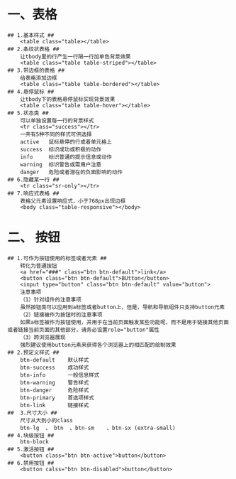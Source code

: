 # 一、表格 #
	## 1.基本样式 ##
		<table class="table></table>
	## 2.条纹状表格 ##
		让tbody里的行产生一行隔一行加单色背景效果
		<table class="table table-striped"></table>
	## 3.带边框的表格 ##
		给表格添加边框
		<table class="table table-bordered"></table>
	## 4.悬停鼠标 ##
		让tbody下的表格悬停鼠标实现背景效果
		<table class="table table-hover"></table>
	## 5.状态类 ##
		可以单独设置每一行的背景样式
		<tr class="success"></tr>
		一共有5种不同的样式可供选择
		active   鼠标悬停的行或者单元格上
		success  标识成功或积极的动作
		info     标识普通的提示信息或动作
		warning  标识警告或需用户注意
		danger   危险或者潜在的负面影响的动作
	## 6.隐藏某一行 ##
		<tr class="sr-only"></tr>
	## 7.响应式表格 ##
		表格父元素设置响应式，小于768px出现边框
		<body class="table-responsive"></body>
# 二、 按钮 #
	## 1.可作为按钮使用的标签或者元素 ##
		转化为普通按钮
		<a href="###" class="btn btn-default">link</a>
		<button class="btn btn-default">BUtton</button>
		<input type="button" class="btn btn-default" value="button">
		注意事项
		（1）针对组件的注意事项
		虽然按钮类可以应用到a标签或者button上，但是，导航和导航组件只支持button元素
		（2）链接被作为按钮时的注意事项
		如果a标签被作为按钮使用，并用于在当前页面触发某些功能呢，而不是用于链接其他页面或者链接当前页面的其他部分，请务必设置role="button"属性
		（3）跨浏览器展现
		强烈建议使用button元素来获得各个浏览器上的相匹配的绘制效果
	## 2.预定义样式 ##
		btn-default    默认样式
		btn-success    成功样式
		btn-info       一般信息样式
		btn-warning    警告样式
		btn-danger     危险样式
		btn-primary    首选项样式
		btn-link       链接样式
	##  3.尺寸大小 ##
		尺寸从大到小的class 
		btn-lg  、 btn  、btn-sm    、btn-sx (extra-small)
	## 4.块级按钮 ##
		btn-block
	## 5.激活按钮 ##
		<button class="btn btn-active">button</button>
	## 6.禁用按钮 ##
		<button calss="btn btn-disabled">button</button>


